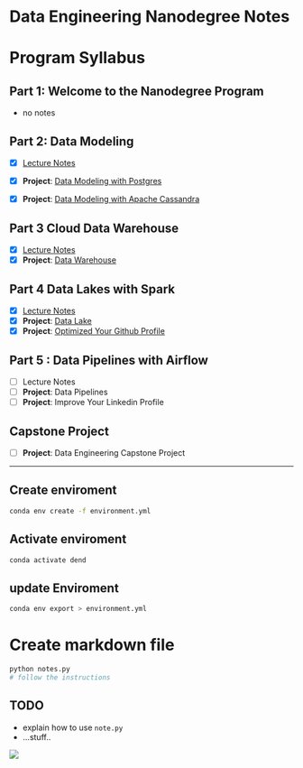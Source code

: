 # Data Engineering Nanodegree Notes
# Program Syllabus






## Part 1: Welcome to the Nanodegree Program
- no notes
## Part 2: Data Modeling
- [x] [Lecture Notes](https://github.com/franksalas/Data-Engineering-ND-Notes/tree/main/content/Data_Modeling)
- [x] **Project**: [Data Modeling with Postgres](https://github.com/franksalas/Data-Modeling-with-Postgres)
- [x] **Project**: [Data Modeling with Apache Cassandra](https://github.com/franksalas/Data-Modeling-with-Apache-Cassandra)


## Part 3 Cloud Data Warehouse

- [x] [Lecture Notes](https://github.com/franksalas/Data-Engineering-ND-Notes/tree/main/content/Cloud_Data_Warehouses)
- [x] **Project**: [Data Warehouse](https://github.com/franksalas/Data-Warehouse-with-Redshift)

## Part 4 Data Lakes with Spark
- [x] [Lecture Notes](https://github.com/franksalas/Data-Engineering-ND-Notes/tree/main/content/Data_Lake_with_Spark)
- [x] **Project**: [Data Lake](https://github.com/franksalas/Data-Lakes-with-Spark)
- [x] **Project**: [Optimized Your Github Profile](https://github.com/franksalas)

## Part 5 : Data Pipelines with Airflow
- [ ] Lecture Notes
- [ ] **Project**: Data Pipelines
- [ ] **Project**: Improve Your Linkedin Profile

## Capstone Project
- [ ] **Project**: Data Engineering Capstone Project

-----------------------

## Create enviroment
```bash
conda env create -f environment.yml
```
## Activate enviroment
```bash
conda activate dend
```


## update Enviroment
```bash
conda env export > environment.yml
```

# Create markdown file

```bash
python notes.py
# follow the instructions

```

## TODO
- explain how to use `note.py`
- ...stuff..

![](https://media.giphy.com/media/Ll2fajzk9DgaY/giphy.gif)

